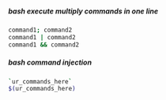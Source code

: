 ##### bash execute multiply commands in one line
```bash
command1; command2
command1 | command2
command1 && command2
```
#####  bash command injection
```bash
`ur_commands_here`
$(ur_commands_here)
```